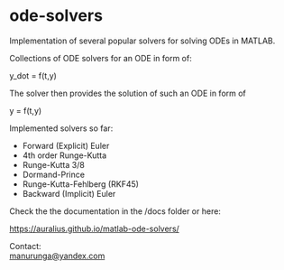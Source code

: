 # ode-solvers
Implementation of several popular solvers for solving ODEs in MATLAB.

Collections of ODE solvers for an ODE in form of:

y_dot = f(t,y)

The solver then provides the solution of such an ODE in form of

y = f(t,y)

Implemented solvers so far:   
- Forward (Explicit) Euler
- 4th order Runge-Kutta  
- Runge-Kutta 3/8    
- Dormand-Prince   
- Runge-Kutta-Fehlberg (RKF45)  
- Backward (Implicit) Euler  

Check the the documentation in the /docs folder or here:  

https://auralius.github.io/matlab-ode-solvers/

Contact:  
manurunga@yandex.com   
